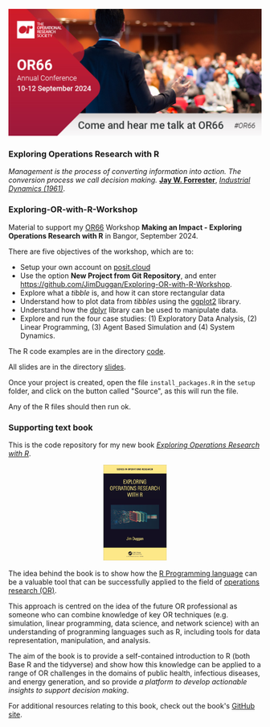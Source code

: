 ![](or66.jpg?raw=true)

### Exploring Operations Research with R

*Management is the process of converting information into action. The conversion process we call decision making.* [**Jay W. Forrester**](https://en.wikipedia.org/wiki/Jay_Wright_Forrester), [*Industrial Dynamics (1961)*](https://www.amazon.co.uk/Industrial-Dynamics-Jay-W-Forrester/dp/1883823366).



### Exploring-OR-with-R-Workshop
Material to support my [OR66](https://www.theorsociety.com/ORS/Events/2024/OR66/OR66.aspx?EventKey=OR66&EventKey=OR66&WebsiteKey=c1745213-aec0-45e5-a960-0ec98ebabd4e) Workshop **Making an Impact - Exploring Operations Research with R** in Bangor, September 2024.

There are five objectives of the workshop, which are to:

* Setup your own account on [posit.cloud](https://posit.cloud/)
* Use the option **New Project from Git Repository**, and enter https://github.com/JimDuggan/Exploring-OR-with-R-Workshop.
* Explore what a *tibble* is, and how it can store rectangular data
* Understand how to plot data from *tibbles* using the [ggplot2](https://ggplot2.tidyverse.org) library.
* Understand how the [dplyr](https://dplyr.tidyverse.org) library can be used to manipulate data.
* Explore and run the four case studies: (1) Exploratory Data Analysis, (2) Linear Programming, (3) Agent Based Simulation and (4) System Dynamics.

The R code examples are in the directory [code](https://github.com/JimDuggan/Exploring-OR-with-R-Workshop/tree/main/code).


All slides are in the directory [slides](https://github.com/JimDuggan/Exploring-OR-with-R-Workshop/tree/main/slides).


Once your project is created, open the file `install_packages.R` in the `setup` folder, and click on the button called "Source", as this will run the file.

Any of the R files should then run ok.


### Supporting text book
This is the code repository for my new book [*Exploring Operations Research with R*](https://www.routledge.com/Exploring-Operations-Research-with-R/Duggan/p/book/9781032277165).

<p align="center" width="100%">
    <img width="25%" src="BookCover.png">
</p>

The idea behind the book is to show how the [R Programming language](https://www.r-project.org/about.html) can be a valuable tool that can be successfully applied to the field of [operations research (OR)](https://www.theorsociety.com). 

This approach is centred on the idea of the future OR professional as someone who can combine knowledge of key OR techniques (e.g. simulation, linear programming, data science, and network science) with an understanding of progranming languages such as R, including tools for  data representation, manipulation, and analysis. 

The aim of the book is to provide a self-contained introduction to R (both Base R and the tidyverse) and show how this knowledge can be applied to a range of OR challenges in the domains of public health, infectious diseases, and energy generation, and so provide *a platform to develop actionable insights to support decision making*.

For additional resources relating to this book, check out the book's [GitHub site](https://github.com/JimDuggan/explore_or).
